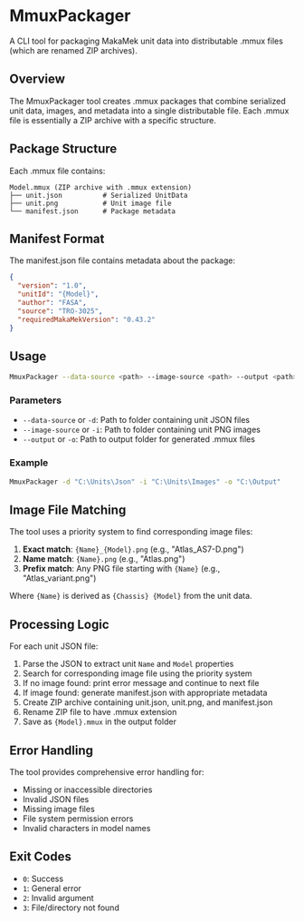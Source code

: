 ﻿# MmuxPackager

A CLI tool for packaging MakaMek unit data into distributable .mmux files (which are renamed ZIP archives).

## Overview

The MmuxPackager tool creates .mmux packages that combine serialized unit data, images, and metadata into a single distributable file. Each .mmux file is essentially a ZIP archive with a specific structure.

## Package Structure

Each .mmux file contains:
```
Model.mmux (ZIP archive with .mmux extension)
├── unit.json          # Serialized UnitData 
├── unit.png           # Unit image file
└── manifest.json      # Package metadata
```

## Manifest Format

The manifest.json file contains metadata about the package:
```json
{
  "version": "1.0",
  "unitId": "{Model}",
  "author": "FASA", 
  "source": "TRO-3025",  
  "requiredMakaMekVersion": "0.43.2"
}
```

## Usage

```bash
MmuxPackager --data-source <path> --image-source <path> --output <path>
```

### Parameters

- `--data-source` or `-d`: Path to folder containing unit JSON files
- `--image-source` or `-i`: Path to folder containing unit PNG images  
- `--output` or `-o`: Path to output folder for generated .mmux files

### Example

```bash
MmuxPackager -d "C:\Units\Json" -i "C:\Units\Images" -o "C:\Output"
```

## Image File Matching

The tool uses a priority system to find corresponding image files:

1. **Exact match**: `{Name}_{Model}.png` (e.g., "Atlas_AS7-D.png")
2. **Name match**: `{Name}.png` (e.g., "Atlas.png")  
3. **Prefix match**: Any PNG file starting with `{Name}` (e.g., "Atlas_variant.png")

Where `{Name}` is derived as `{Chassis} {Model}` from the unit data.

## Processing Logic

For each unit JSON file:
1. Parse the JSON to extract unit `Name` and `Model` properties
2. Search for corresponding image file using the priority system
3. If no image found: print error message and continue to next file
4. If image found: generate manifest.json with appropriate metadata
5. Create ZIP archive containing unit.json, unit.png, and manifest.json
6. Rename ZIP file to have .mmux extension
7. Save as `{Model}.mmux` in the output folder

## Error Handling

The tool provides comprehensive error handling for:
- Missing or inaccessible directories
- Invalid JSON files
- Missing image files
- File system permission errors
- Invalid characters in model names

## Exit Codes

- `0`: Success
- `1`: General error
- `2`: Invalid argument
- `3`: File/directory not found
